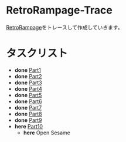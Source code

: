 # RetroRampage-Trace

[RetroRampage](https://github.com/nicklockwood/RetroRampage)をトレースして作成していきます。


# タスクリスト
- __done__ [Part1](https://github.com/nicklockwood/RetroRampage/blob/master/Tutorial/Part1.md)
- __done__ [Part2](https://github.com/nicklockwood/RetroRampage/blob/master/Tutorial/Part2.md)
- __done__ [Part3](https://github.com/nicklockwood/RetroRampage/blob/master/Tutorial/Part3.md)
- __done__ [Part4](https://github.com/nicklockwood/RetroRampage/blob/master/Tutorial/Part4.md)
- __done__ [Part5](https://github.com/nicklockwood/RetroRampage/blob/master/Tutorial/Part5.md)
- __done__ [Part6](https://github.com/nicklockwood/RetroRampage/blob/master/Tutorial/Part6.md)
- __done__ [Part7](https://github.com/nicklockwood/RetroRampage/blob/master/Tutorial/Part7.md)
- __done__ [Part8](https://github.com/nicklockwood/RetroRampage/blob/master/Tutorial/Part8.md)
- __done__ [Part9](https://github.com/nicklockwood/RetroRampage/blob/master/Tutorial/Part9.md)
- __here__ [Part10](https://github.com/nicklockwood/RetroRampage/blob/master/Tutorial/Part10.md)
  - __here__ Open Sesame


<!-- vim:set ft=markdown ts=2 sw=2 sts=2: -->
